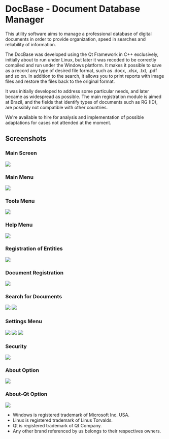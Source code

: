 # DocBase - Document Database Manager

This utility software aims to manage a professional database of digital
documents in order to provide organization, speed in searches and reliability of
information.

The DocBase was developed using the Qt Framework in C++ exclusively, initially about to run under Linux, but later it was recoded to be correctly compiled and run under the Windows platform.
It makes it possible to save as a record any type of desired file format, such
as .docx, .xlsx, .txt, .pdf and so on.
In addition to the search, it allows you to print reports with image files and
restore the files back to the original format.

It was initially developed to address some particular needs, and later became as widespread as possible.
The main registration module is aimed at Brazil, and the fields that identify types of documents such as RG (ID), are possibly not compatible with other countries.

We're available to hire for analysis and implementation of possible adaptations for cases not attended at the moment.

## Screenshots

### Main Screen
![](doc/screenshots/tela01.png)

### Main Menu
![](doc/screenshots/menu-principal.png)

### Tools Menu
![](doc/screenshots/menu-ferramentas.png)

### Help Menu
![](doc/screenshots/menu-ajuda.png)

### Registration of Entities
![](doc/screenshots/cad-ent.png)

### Document Registration
![](doc/screenshots/cad-docs.png)

### Search for Documents
![](doc/screenshots/busca-avanc.png)
![](doc/screenshots/busca-avanc-pesq.png)

### Settings Menu
![](doc/screenshots/config-01.png)
![](doc/screenshots/config-02.png)
![](doc/screenshots/config-03.png)

### Security
![](doc/screenshots/seguranca.png)

### About Option
![](doc/screenshots/tela-sobre.png)

### About-Qt Option
![](doc/screenshots/sobre-qt.png)


- Windows is registered trademark of Microsoft Inc. USA.
- Linux is registered trademark of Linus Torvalds.
- Qt is registered trademark of Qt Company.
- Any other brand referenced by us belongs to their respectives owners.
